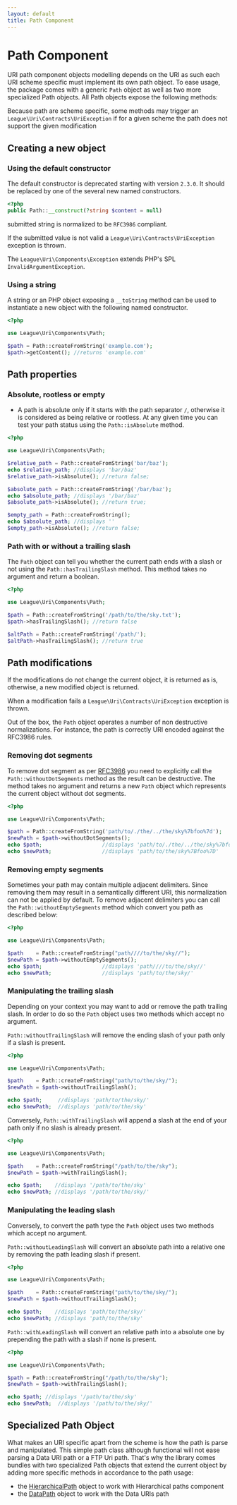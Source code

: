 ```yaml
---
layout: default
title: Path Component
---
```


Path Component
=======

URI path component objects modelling depends on the URI as such each URI scheme specific must implement its own path object. To ease usage, the package comes with a generic `Path` object as well as two more specialized Path objects. All Path objects expose the following methods:

<p class="message-warning">Because path are scheme specific, some methods may trigger an <code>League\Uri\Contracts\UriException</code> if for a given scheme the path does not support the given modification</p>

## Creating a new object

### Using the default constructor

<p class="message-warning">The default constructor is deprecated starting with version <code>2.3.0</code>. It should be replaced by one of the several new named constructors.</p>

~~~php
<?php
public Path::__construct(?string $content = null)
~~~

<p class="message-notice">submitted string is normalized to be <code>RFC3986</code> compliant.</p>

<p class="message-warning">If the submitted value is not valid a <code>League\Uri\Contracts\UriException</code> exception is thrown.</p>

The `League\Uri\Components\Exception` extends PHP's SPL `InvalidArgumentException`.

### Using a string

A string or an PHP object exposing a `__toString` method can be used to instantiate a new object with the following named constructor.

~~~php
<?php

use League\Uri\Components\Path;

$path = Path::createFromString('example.com');
$path->getContent(); //returns 'example.com'
~~~

## Path properties

### Absolute, rootless or empty

- A path is absolute only if it starts with the path separator `/`, otherwise it is considered as being relative or rootless. At any given time you can test your path status using the `Path::isAbsolute` method.

~~~php
<?php

use League\Uri\Components\Path;

$relative_path = Path::createFromString('bar/baz');
echo $relative_path; //displays 'bar/baz'
$relative_path->isAbsolute(); //return false;

$absolute_path = Path::createFromString('/bar/baz');
echo $absolute_path; //displays '/bar/baz'
$absolute_path->isAbsolute(); //return true;

$empty_path = Path::createFromString();
echo $absolute_path; //displays ''
$empty_path->isAbsolute(); //return false;
~~~

### Path with or without a trailing slash

The `Path` object can tell you whether the current path ends with a slash or not using the `Path::hasTrailingSlash` method. This method takes no argument and return a boolean.

~~~php
<?php

use League\Uri\Components\Path;

$path = Path::createFromString('/path/to/the/sky.txt');
$path->hasTrailingSlash(); //return false

$altPath = Path::createFromString('/path/');
$altPath->hasTrailingSlash(); //return true
~~~

## Path modifications

<p class="message-notice">If the modifications do not change the current object, it is returned as is, otherwise, a new modified object is returned.</p>

<p class="message-warning">When a modification fails a <code>League\Uri\Contracts\UriException</code> exception is thrown.</p>

Out of the box, the `Path` object operates a number of non destructive normalizations. For instance, the path is correctly URI encoded against the RFC3986 rules.

### Removing dot segments

To remove dot segment as per [RFC3986](https://tools.ietf.org/html/rfc3986#section-6) you need to explicitly call the `Path::withoutDotSegments` method as the result can be destructive. The method takes no argument and returns a new `Path` object which represents the current object without dot segments.

~~~php
<?php

use League\Uri\Components\Path;

$path = Path::createFromString('path/to/./the/../the/sky%7bfoo%7d');
$newPath = $path->withoutDotSegments();
echo $path;                   //displays 'path/to/./the/../the/sky%7bfoo%7d'
echo $newPath;                //displays 'path/to/the/sky%7Bfoo%7D'
~~~

### Removing empty segments

Sometimes your path may contain multiple adjacent delimiters. Since removing them may result in a semantically different URI, this normalization can not be applied by default. To remove adjacent delimiters you can call the `Path::withoutEmptySegments` method which convert you path as described below:

~~~php
<?php

use League\Uri\Components\Path;

$path    = Path::createFromString("path////to/the/sky//");
$newPath = $path->withoutEmptySegments();
echo $path;                   //displays 'path////to/the/sky//'
echo $newPath;                //displays 'path/to/the/sky/'
~~~

### Manipulating the trailing slash

Depending on your context you may want to add or remove the path trailing slash. In order to do so the `Path` object uses two methods which accept no argument.

`Path::withoutTrailingSlash` will remove the ending slash of your path only if a slash is present.

~~~php
<?php

use League\Uri\Components\Path;

$path    = Path::createFromString("path/to/the/sky/");
$newPath = $path->withoutTrailingSlash();

echo $path;     //displays 'path/to/the/sky/'
echo $newPath;  //displays 'path/to/the/sky'
~~~

Conversely, `Path::withTrailingSlash` will append a slash at the end of your path only if no slash is already present.

~~~php
<?php

use League\Uri\Components\Path;

$path    = Path::createFromString("/path/to/the/sky");
$newPath = $path->withTrailingSlash();

echo $path;    //displays '/path/to/the/sky'
echo $newPath; //displays '/path/to/the/sky/'
~~~

### Manipulating the leading slash

Conversely, to convert the path type the `Path` object uses two methods which accept no argument.

`Path::withoutLeadingSlash` will convert an absolute path into a relative one by removing the path leading slash if present.

~~~php
<?php

use League\Uri\Components\Path;

$path    = Path::createFromString("path/to/the/sky/");
$newPath = $path->withoutTrailingSlash();

echo $path;    //displays 'path/to/the/sky/'
echo $newPath; //displays 'path/to/the/sky'
~~~

`Path::withLeadingSlash` will convert an relative path into a absolute one by prepending the path with a slash if none is present.

~~~php
<?php

use League\Uri\Components\Path;

$path = Path::createFromString("/path/to/the/sky");
$newPath = $path->withTrailingSlash();

echo $path; //displays '/path/to/the/sky'
echo $newPath;  //displays '/path/to/the/sky/'
~~~

## Specialized Path Object

What makes an URI specific apart from the scheme is how the path is parse and manipulated. This simple path class although functional will not ease parsing a Data URI path or a FTP Uri path. That's why the library comes bundles with two specialized Path objects that extend the current object by adding more specific methods in accordance to the path usage:

- the [HierarchicalPath](/components/2.0/hierarchical-path/) object to work with Hierarchical paths component
- the [DataPath](/components/2.0/data-path/) object to work with the Data URIs path
